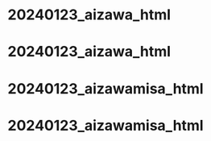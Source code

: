 # 20240123_aizawa_html
# 20240123_aizawa_html
# 20240123_aizawamisa_html
# 20240123_aizawamisa_html
